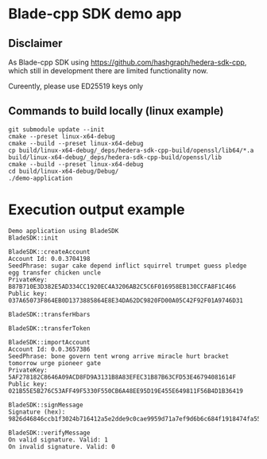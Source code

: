 # Blade-cpp SDK demo app

## Disclaimer

As Blade-cpp SDK using https://github.com/hashgraph/hedera-sdk-cpp, which still in development there are limited functionality now. 

Cureently, please use ED25519 keys only

## Commands to build locally (linux example)

```
git submodule update --init
cmake --preset linux-x64-debug
cmake --build --preset linux-x64-debug 
cp build/linux-x64-debug/_deps/hedera-sdk-cpp-build/openssl/lib64/*.a build/linux-x64-debug/_deps/hedera-sdk-cpp-build/openssl/lib
cmake --build --preset linux-x64-debug 
cd build/linux-x64-debug/Debug/
./demo-application
```

# Execution output example

```
Demo application using BladeSDK
BladeSDK::init

BladeSDK::createAccount
Account Id: 0.0.3704198
SeedPhrase: sugar cake depend inflict squirrel trumpet guess pledge egg transfer chicken uncle
PrivateKey: B87B710E3D382E5AD334CC1920EC4A3206AB2C5C6F016958EB130CCFA8F1C466
Public key: 037A65073F864EB0D1373885864E8E34DA62DC9820FD00A05C42F92F01A9746D31

BladeSDK::transferHbars

BladeSDK::transferToken

BladeSDK::importAccount
Account Id: 0.0.3657386
SeedPhrase: bone govern tent wrong arrive miracle hurt bracket tomorrow urge pioneer gate
PrivateKey: 5AF278182C8646A09ACD8FD9A3131B8A83EFEC31B87B63CFD53E46794081614F
Public key: 021B55E5B276C53AFF49F5330F550CB6A48EE95D19E455E649811F56B4D1B36419

BladeSDK::signMessage
Signature (hex): 9826d46846ccb1f3024b716412a5e2dde9c0cae9959d71a7ef9d6b6c684f1918474fa555d26a09b00592790f678301042a56bd7c3bcfcaa08b0c65409059110a

BladeSDK::verifyMessage
On valid signature. Valid: 1
On invalid signature. Valid: 0
```